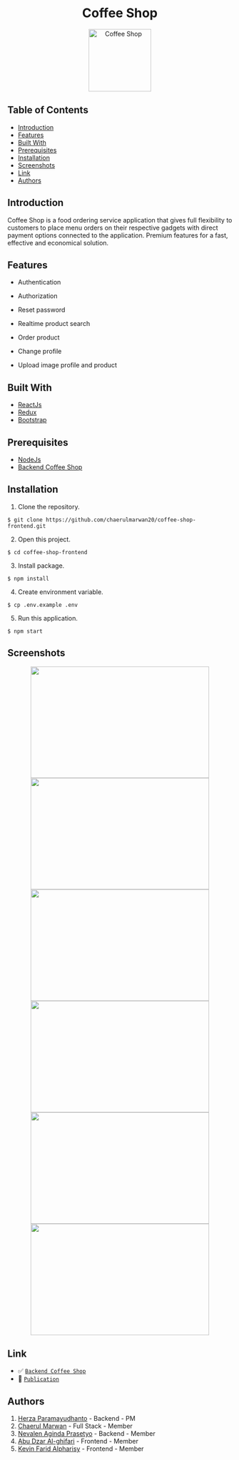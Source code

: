 <h1 align="center">Coffee Shop</h1>
<p align="center">
  <a href="https://coffee-shop-bohdan.netlify.app/" target="_blank"><img height="140" src="https://user-images.githubusercontent.com/55057008/119323729-3afbaf80-bca9-11eb-85eb-b0d6b67a2c33.png" alt="Coffee Shop" border="0" /></a>
</p>

## Table of Contents

- [Introduction](#introduction)
- [Features](#features)
- [Built With](#built-with)
- [Prerequisites](#prerequisites)
- [Installation](#installation)
- [Screenshots](#screenshots)
- [Link](#link)
- [Authors](#authors)

## Introduction

Coffee Shop is a food ordering service application that gives full flexibility to customers to place menu orders on their respective gadgets with direct payment options connected to the application. Premium features for a fast, effective and economical solution.

## Features

- Authentication

- Authorization

- Reset password

- Realtime product search

- Order product

- Change profile

- Upload image profile and product

## Built With

- [ReactJs](https://reactjs.org/)
- [Redux](https://redux.js.org/)
- [Bootstrap](https://getbootstrap.com/)

## Prerequisites

- [NodeJs](https://nodejs.org/en/download/)
- [Backend Coffee Shop](https://github.com/chaerulmarwan20/coffee-shop-backend)

## Installation

1. Clone the repository.

```
$ git clone https://github.com/chaerulmarwan20/coffee-shop-frontend.git
```

2. Open this project.

```
$ cd coffee-shop-frontend
```

3. Install package.

```
$ npm install
```

4. Create environment variable.

```
$ cp .env.example .env
```

5. Run this application.

```
$ npm start
```

## Screenshots

<p align="center">
  <span>
    <img width="400" height="250" src="https://user-images.githubusercontent.com/68935056/119052765-4a4fd400-b9ef-11eb-9764-b6eb03a51ec7.PNG">   
    <img width="400" height="250" src="https://user-images.githubusercontent.com/68935056/119112987-d6451880-ba4e-11eb-8a4c-a92f9a51e449.PNG">   
    <img width="400" height="250" src="https://user-images.githubusercontent.com/68935056/119113570-6d11d500-ba4f-11eb-9f77-7d755542586c.PNG">
    <img width="400" height="250" src="https://user-images.githubusercontent.com/68935056/119113746-9c284680-ba4f-11eb-89df-8958d1eff322.PNG">
    <img width="400" height="250" src="https://user-images.githubusercontent.com/68935056/119114291-3be5d480-ba50-11eb-9941-8d2a4f730050.PNG">
    <img width="400" height="250" src="https://user-images.githubusercontent.com/68935056/119114933-cfb7a080-ba50-11eb-82d5-89d23de18dea.PNG">
  </span>
</p>

## Link

- :white_check_mark: [`Backend Coffee Shop`](https://github.com/bohdan-28/coffee-shop-backend.git)
- :rocket: [`Publication`](https://coffee-shop-bohdan.netlify.app/)

## Authors

1. [Herza Paramayudhanto](https://github.com/herzaparam) - Backend - PM
2. [Chaerul Marwan](https://github.com/chaerulmarwan20) - Full Stack - Member
3. [Nevalen Aginda Prasetyo](https://github.com/nevalenaginda) - Backend - Member
4. [Abu Dzar Al-ghifari](https://github.com/abudzr) - Frontend - Member
5. [Kevin Farid Alpharisy](https://github.com/kevinfaridap) - Frontend - Member
